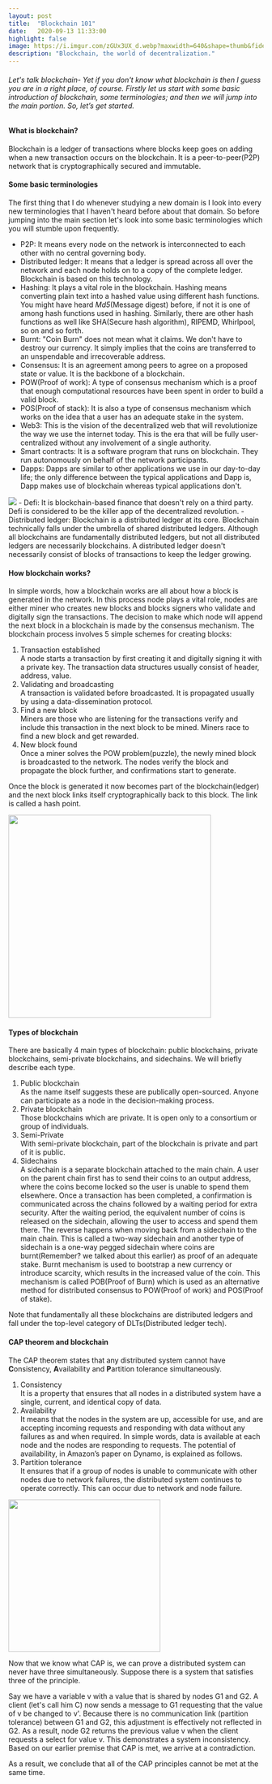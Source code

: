 ```yaml
---
layout: post
title:  "Blockchain 101"
date:   2020-09-13 11:33:00
highlight: false
image: https://i.imgur.com/zGUx3UX_d.webp?maxwidth=640&shape=thumb&fidelity=medium
description: "Blockchain, the world of decentralization."
---
```


###### Let's talk blockchain- Yet if you don't know what blockchain is then I guess you are in a right place, of course. Firstly let us start with some basic introduction of blockchain, some terminologies; and then we will jump into the main portion. So, let’s get started.
#### What is blockchain?
Blockchain is a ledger of transactions where blocks keep goes on adding when a new transaction occurs on the blockchain. It is a peer-to-peer(P2P) network that is cryptographically secured and immutable.
#### Some basic terminologies
The first thing that I do whenever studying a new domain is I look into every new terminologies that I haven't heard before about that domain. So before jumping into the main section let's look into some basic terminologies which you will stumble upon frequently.
- P2P: It means every node on the network is interconnected to each other with no central governing body.
- Distributed ledger: It means that a ledger is spread across all over the network and each node holds on to a copy of the complete ledger. Blockchain is based on this technology. 
- Hashing: It plays a vital role in the blockchain. Hashing means converting plain text into a hashed value using different hash functions. You might have heard *Md5*(Message digest) before, if not it is one of among hash functions used in hashing. Similarly, there are other hash functions as well like SHA(Secure hash algorithm), RIPEMD, Whirlpool, so on and so forth.
- Burnt: "Coin Burn" does not mean what it claims. We don't have to destroy our currency. It simply implies that the coins are transferred to an unspendable and irrecoverable address.
- Consensus: It is an agreement among peers to agree on a proposed state or value. It is the backbone of a blockchain.
- POW(Proof of work): A type of consensus mechanism which is a proof that enough computational resources have been spent in order to build a valid block.
- POS(Proof of stack): It is also a type of consensus mechanism which works on the idea that a user has an adequate stake in the system.
-  Web3: This is the vision of the decentralized web that will revolutionize the way we use the internet today. This is the era that will be fully user-centralized without any involvement of a single authority.
- Smart contracts: It is a software program that runs on blockchain. They run autonomously on behalf of the network participants.
- Dapps: Dapps are similar to other applications we use in our day-to-day life; the only difference between the typical applications and Dapp is, Dapp makes use of blockchain whereas typical applications don't. 
<img src="https://i.imgur.com/AfkzrX0.jpg">
- Defi: It is blockchain-based finance that doesn't rely on a third party. Defi is considered to be the killer app of the decentralized revolution.
- Distributed ledger: Blockchain is a distributed ledger at its core. Blockchain technically falls under the umbrella of shared distributed ledgers. Although all blockchains are fundamentally distributed ledgers, but not all distributed ledgers are necessarily blockchains. A distributed ledger doesn't necessarily consist of blocks of transactions to keep the ledger growing.

#### How blockchain works?
 In simple words, how a blockchain works are all about how a block is generated in the network. In this process node plays a vital role, nodes are either miner who creates new blocks and blocks signers who validate and digitally sign the transactions. The decision to make which node will append the next block in a blockchain is made by the consensus mechanism.
 The blockchain process involves 5 simple schemes for creating blocks:
1. Transaction established <br> A node starts a transaction by first creating it and digitally signing it with a private key. The transaction data structures usually consist of header, address, value.
1. Validating and broadcasting <br> A transaction is validated before broadcasted. It is propagated usually by using a data-dissemination protocol.
1. Find a new block <br> Miners are those who are listening for the transactions verify and include this transaction in the next block to be mined. Miners race to find a new block and get rewarded.
1. New block found <br> Once a miner solves the POW problem(puzzle), the newly mined block is broadcasted to the network. The nodes verify the block and propagate the block further, and confirmations start to generate.
<p>Once the block is generated it now becomes part of the blockchain(ledger) and the next block links itself cryptographically back to this block. The link is called a hash point.</p>
<img src="https://i.imgur.com/K08Z1r7.jpg" width="400">

#### Types of blockchain 
There are basically 4 main types of blockchain: public blockchains, private blockchains, semi-private blockchains, and sidechains. We will briefly describe each type.
1. Public blockchain <br> As the name itself suggests these are publically open-sourced. Anyone can participate as a node in the decision-making process.
1. Private blockchain <br> Those blockchains which are private. It is open only to a consortium or group of individuals.
1. Semi-Private <br> With semi-private blockchain, part of the blockchain is private and part of it is public.
1. Sidechains <br> A sidechain is a separate blockchain attached to the main chain. A user on the parent chain first has to send their coins to an output address, where the coins become locked so the user is unable to spend them elsewhere. Once a transaction has been completed, a confirmation is communicated across the chains followed by a waiting period for extra security. After the waiting period, the equivalent number of coins is released on the sidechain, allowing the user to access and spend them there. The reverse happens when moving back from a sidechain to the main chain. This is called a two-way sidechain and another type of sidechain is a one-way pegged sidechain where coins are burnt(Remember? we talked about this earlier) as proof of an adequate stake. Burnt mechanism is used to bootstrap a new currency or introduce scarcity, which results in the increased value of the coin. This mechanism is called POB(Proof of Burn) which is used as an alternative method for distributed consensus to POW(Proof of work) and POS(Proof of stake). 
<p> Note that fundamentally all these blockchains are distributed ledgers and fall under the top-level category of DLTs(Distributed ledger tech).</p>

#### CAP theorem and blockchain
The CAP theorem states that any distributed system cannot have **C**onsistency, **A**vailability and **P**artition tolerance simultaneously.
1. Consistency <br> It is a property that ensures that all nodes in a distributed system have a single, current, and identical copy of data.
1. Availability <br>It means that the nodes in the system are up, accessible for use, and are accepting incoming requests and responding with data without any failures as and when required. In simple words, data is available at each node and the nodes are responding to requests. The potential of availability, in Amazon’s paper on Dynamo, is explained as follows.
1. Partition tolerance <br>It ensures that if a group of nodes is unable to communicate with other nodes due to network failures, the distributed system continues to operate correctly. This can occur due to network and node failure.
<img src="https://hazelcast.com/wp-content/uploads/2020/06/cap-theorem-diagram-800x753.png" width="300px">

<p> Now that we know what CAP is, we can prove a distributed system can never have three simultaneously. Suppose there is a system that satisfies three of the principle.</p>
 Say we have a variable v with a value that is shared by nodes G1 and G2. A client (let's call him C) now sends a message to G1 requesting that the value of v be changed to v'. Because there is no communication link (partition tolerance) between G1 and G2, this adjustment is effectively not reflected in G2. As a result, node G2 returns the previous value v when the client requests a select for value v. This demonstrates a system inconsistency. Based on our earlier premise that CAP is met, we arrive at a contradiction. 
 <p>As a result, we conclude that all of the CAP principles cannot be met at the same time.</p>



